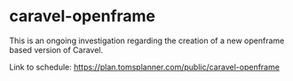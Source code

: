# caravel-openframe

This is an ongoing investigation regarding the creation of a new openframe based version of Caravel.

Link to schedule:  https://plan.tomsplanner.com/public/caravel-openframe
